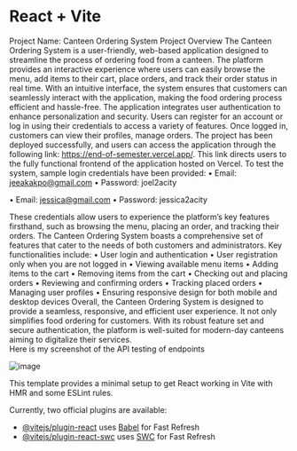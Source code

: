 # React + Vite
Project Name: Canteen Ordering System
Project Overview
The Canteen Ordering System is a user-friendly, web-based application designed to streamline the process of ordering food from a canteen. The platform provides an interactive experience where users can easily browse the menu, add items to their cart, place orders, and track their order status in real time. With an intuitive interface, the system ensures that customers can seamlessly interact with the application, making the food ordering process efficient and hassle-free.
The application integrates user authentication to enhance personalization and security. Users can register for an account or log in using their credentials to access a variety of features. Once logged in, customers can view their profiles, manage orders. 
The project has been deployed successfully, and users can access the application through the following link: https://end-of-semester.vercel.app/. This link directs users to the fully functional frontend of the application hosted on Vercel.
To test the system, sample login credentials have been provided:
•	Email: jeeakakpo@gmail.com
•	Password: joel2acity

•	Email: jessica@gmail.com
•	Password: jessica2acity

These credentials allow users to experience the platform’s key features firsthand, such as browsing the menu, placing an order, and tracking their orders.
The Canteen Ordering System boasts a comprehensive set of features that cater to the needs of both customers and administrators. Key functionalities include:
•	User login and authentication
•	User registration only when you are not logged in
•	Viewing available menu items
•	Adding items to the cart
•	Removing items from the cart
•	Checking out and placing orders
•	Reviewing and confirming orders
•	Tracking placed orders
•	Managing user profiles
•	Ensuring responsive design for both mobile and desktop devices
Overall, the Canteen Ordering System is designed to provide a seamless, responsive, and efficient user experience. It not only simplifies food ordering for customers. With its robust feature set and secure authentication, the platform is well-suited for modern-day canteens aiming to digitalize their services.  
Here is my screenshot of the API testing of endpoints


 

![image](https://github.com/user-attachments/assets/501acc49-4184-4079-85cd-d22828791a72)


This template provides a minimal setup to get React working in Vite with HMR and some ESLint rules.

Currently, two official plugins are available:

- [@vitejs/plugin-react](https://github.com/vitejs/vite-plugin-react/blob/main/packages/plugin-react/README.md) uses [Babel](https://babeljs.io/) for Fast Refresh
- [@vitejs/plugin-react-swc](https://github.com/vitejs/vite-plugin-react-swc) uses [SWC](https://swc.rs/) for Fast Refresh
